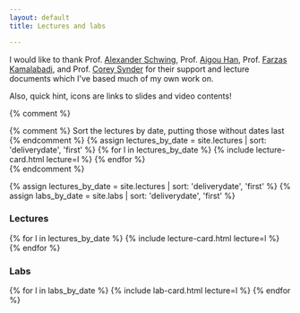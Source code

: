 ```yaml
---
layout: default
title: Lectures and labs

---
```


I would like to thank Prof. [Alexander Schwing](https://www.alexander-schwing.de/), Prof. [Aigou Han](https://beam.vt.edu/people/faculty/han.html), Prof. [Farzas Kamalabadi](https://ece.illinois.edu/about/directory/faculty/farzadk), and Prof. [Corey Synder](https://grainger.illinois.edu/about/directory/faculty/cesnyde2) for their support and lecture documents which I've based much of my own work on. 

Also, quick hint, icons are links to slides and video contents! 

{% comment %}
 <div class="card-columns">
    {% comment %}
    Sort the lectures by date, putting those without dates last
    {% endcomment %}
    {% assign lectures_by_date = site.lectures | sort: 'deliverydate', 'first' %}
    {% for l in lectures_by_date %}
        {% include lecture-card.html lecture=l %}
    {% endfor %}
</div>
{% endcomment %}

{% assign lectures_by_date = site.lectures | sort: 'deliverydate', 'first' %}
{% assign labs_by_date = site.labs | sort: 'deliverydate', 'first' %}


<section class="people row justify-content-between">
    <div class="col-md-7">
        <h3 class="pt-3"> Lectures </h3>
        {% for l in lectures_by_date %}
            {% include lecture-card.html lecture=l %}
        {% endfor %}
    </div>
    <div class="col-md-5">
        <h3 class="pt-3"> Labs </h3>
        {% for l in labs_by_date %}
            {% include lab-card.html lecture=l %}
        {% endfor %}
    </div>    
</section>